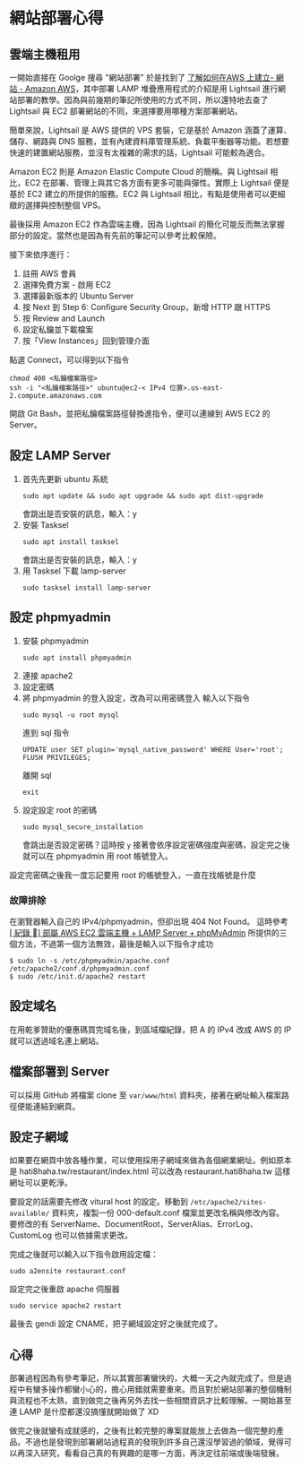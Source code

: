 網站部署心得
===
## 雲端主機租用
一開始直接在 Goolge 搜尋 "網站部署" 於是找到了 [了解如何在AWS 上建立- 網站 - Amazon AWS](https://aws.amazon.com/tw/getting-started/hands-on/websites/)，其中部署 LAMP 堆疊應用程式的介紹是用 Lightsail 進行網站部署的教學。因為與前幾期的筆記所使用的方式不同，所以還特地去查了 Lightsail 與 EC2 部署網站的不同，來選擇要用哪種方案部署網站。

簡單來說，Lightsail 是 AWS 提供的 VPS 套裝，它是基於 Amazon 涵蓋了運算、儲存、網路與 DNS 服務，並有內建資料庫管理系統、負載平衡器等功能。若想要快速的建置網站服務，並沒有太複雜的需求的話，Lightsail 可能較為適合。

Amazon EC2 則是 Amazon Elastic Compute Cloud 的簡稱。與 Lightsail 相比，EC2 在部署、管理上與其它各方面有更多可能與彈性。實際上 Lightsail 便是基於 EC2 建立的所提供的服務。EC2 與 Lightsail 相比，有點是使用者可以更細緻的選擇與控制整個 VPS。

最後採用 Amazon EC2 作為雲端主機，因為 Lightsail 的簡化可能反而無法掌握部分的設定。當然也是因為有先前的筆記可以參考比較保險。

接下來依序進行：
1. 註冊 AWS 會員
2. 選擇免費方案 - 啟用 EC2
3. 選擇最新版本的 Ubuntu Server
4. 按 Next 到 Step 6: Configure Security Group，新增 HTTP 跟 HTTPS
5. 按 Review and Launch 
6. 設定私鑰並下載檔案
7. 按「View Instances」回到管理介面

點選 Connect，可以得到以下指令

```shell=
chmod 400 <私鑰檔案路徑>
ssh -i "<私鑰檔案路徑>" ubuntu@ec2-< IPv4 位置>.us-east-2.compute.amazonaws.com
```

開啟 Git Bash，並把私鑰檔案路徑替換進指令，便可以連線到 AWS EC2 的 Server。

## 設定 LAMP Server

1. 首先先更新 ubuntu 系統
   ```shell=
   sudo apt update && sudo apt upgrade && sudo apt dist-upgrade
   ```
   會跳出是否安裝的訊息，輸入：y
2. 安裝 Tasksel
   ```shell=
   sudo apt install tasksel
   ```
   會跳出是否安裝的訊息，輸入：y
3. 用 Tasksel 下載 lamp-server
   ```shell=
   sudo tasksel install lamp-server
   ```
   
## 設定 phpmyadmin
1. 安裝 phpmyadmin
   ```shell=
   sudo apt install phpmyadmin
   ```
2. 連接 apache2
3. 設定密碼
4. 將 phpmyadmin 的登入設定，改為可以用密碼登入
   輸入以下指令
   ```shell=
   sudo mysql -u root mysql
   ```
   進到 sql 指令
   ```sql=
   UPDATE user SET plugin='mysql_native_password' WHERE User='root';
   FLUSH PRIVILEGES;
   ```
   離開 sql
   ```sql=
   exit
   ```
5. 設定設定 root 的密碼
   ```shell=
   sudo mysql_secure_installation
   ```
   會跳出是否設定密碼？這時按 `y`
   接著會依序設定密碼強度與密碼，設定完之後就可以在 phpmyadmin 用 root 帳號登入。
   
設定完密碼之後我一度忘記要用 root 的帳號登入，一直在找帳號是什麼 
### 故障排除
在瀏覽器輸入自己的 IPv4/phpmyadmin，但卻出現 404 Not Found。
這時參考 [[ 紀錄 ] 部屬 AWS EC2 雲端主機 + LAMP Server + phpMyAdmin](https://mtr04-note.coderbridge.io/2020/09/15/-%E7%B4%80%E9%8C%84-%08-%E9%83%A8%E5%B1%AC-aws-ec2-%E9%9B%B2%E7%AB%AF%E4%B8%BB%E6%A9%9F-/) 所提供的三個方法，不過第一個方法無效，最後是輸入以下指令才成功
```shell=
$ sudo ln -s /etc/phpmyadmin/apache.conf /etc/apache2/conf.d/phpmyadmin.conf
$ sudo /etc/init.d/apache2 restart
```
## 設定域名
在用乾爹贊助的優惠碼買完域名後，到區域檔紀錄，把 A 的 IPv4 改成 AWS 的 IP 就可以透過域名連上網站。

## 檔案部署到 Server
可以採用 GitHub 將檔案 clone 至 `var/www/html` 資料夾，接著在網址輸入檔案路徑便能連結到網頁。

## 設定子網域
如果要在網頁中放各種作業，可以使用採用子網域來做為各個網業網址。例如原本是 hati8haha.tw/restaurant/index.html 可以改為 restaurant.hati8haha.tw 這樣網址可以更乾淨。

要設定的話需要先修改 vitural host 的設定。移動到 `/etc/apache2/sites-available/` 資料夾，複製一份 000-default.conf 檔案並更改名稱與修改內容。
要修改的有 ServerName、DocumentRoot，ServerAlias、ErrorLog、CustomLog 也可以依據需求更改。

完成之後就可以輸入以下指令啟用設定檔：
```shell=
sudo a2ensite restaurant.conf
```
設定完之後重啟 apache 伺服器
```shell=
sudo service apache2 restart
```

最後去 gendi 設定 CNAME，把子網域設定好之後就完成了。

## 心得

部署過程因為有參考筆記，所以其實部署蠻快的，大概一天之內就完成了。但是過程中有蠻多操作都蠻小心的，擔心用錯就需要重來。而且對於網站部署的整個機制與流程也不太熟，直到做完之後再另外去找一些相關資訊才比較理解。一開始甚至連 LAMP 是什麼都還沒搞懂就開始做了 XD

做完之後就蠻有成就感的，之後有比較完整的專案就能放上去做為一個完整的產品。不過也是發現到部署網站過程真的發現到許多自己還沒學習過的領域，覺得可以再深入研究，看看自己真的有興趣的是哪一方面，再決定往前端或後端發展。
